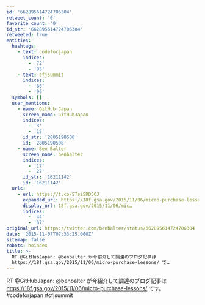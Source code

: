 ```yaml
---
id: '662895614724706304'
retweet_count: '0'
favorite_count: '0'
id_str: '662895614724706304'
retweeted: true
entities:
  hashtags:
    - text: codeforjapan
      indices:
        - '72'
        - '85'
    - text: cfjsummit
      indices:
        - '86'
        - '96'
  symbols: []
  user_mentions:
    - name: GitHub Japan
      screen_name: GitHubJapan
      indices:
        - '3'
        - '15'
      id_str: '2805190508'
      id: '2805190508'
    - name: Ben Balter
      screen_name: benbalter
      indices:
        - '17'
        - '27'
      id_str: '16211142'
      id: '16211142'
  urls:
    - url: https://t.co/STsi5RD5OJ
      expanded_url: https://18f.gsa.gov/2015/11/06/micro-purchase-lessons/
      display_url: 18f.gsa.gov/2015/11/06/mic…
      indices:
        - '44'
        - '67'
original_url: https://twitter.com/benbalter/status/662895614724706304
date: '2015-11-07T07:33:25.000Z'
sitemap: false
robots: noindex
title: >-
  RT @GitHubJapan: @benbalter が今紹介して調達のブログ記事は
  https://18f.gsa.gov/2015/11/06/micro-purchase-lessons/ で…
---
```


RT @GitHubJapan: @benbalter が今紹介して調達のブログ記事は https://18f.gsa.gov/2015/11/06/micro-purchase-lessons/ です。 #codeforjapan #cfjsummit